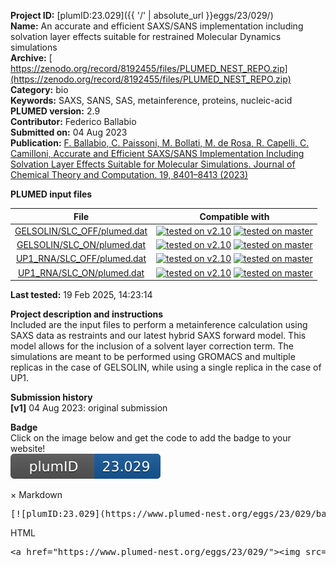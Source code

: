 **Project ID:** [plumID:23.029]({{ '/' | absolute_url }}eggs/23/029/)  
**Name:**  An accurate and efficient SAXS/SANS implementation including solvation layer effects suitable for restrained Molecular Dynamics simulations  
**Archive:** [ https://zenodo.org/record/8192455/files/PLUMED_NEST_REPO.zip](https://zenodo.org/record/8192455/files/PLUMED_NEST_REPO.zip)  
**Category:**  bio  
**Keywords:**  SAXS, SANS, SAS, metainference, proteins, nucleic-acid  
**PLUMED version:**  2.9  
**Contributor:**  Federico Ballabio  
**Submitted on:** 04 Aug 2023  
**Publication:** [F. Ballabio, C. Paissoni, M. Bollati, M. de Rosa, R. Capelli, C. Camilloni, Accurate and Efficient SAXS/SANS Implementation Including Solvation Layer Effects Suitable for Molecular Simulations. Journal of Chemical Theory and Computation. 19, 8401–8413 (2023)](http://dx.doi.org/10.1021/acs.jctc.3c00864)  
  
**PLUMED input files**  
  
| File     | Compatible with |  
|:--------:|:--------:|  
| [GELSOLIN/SLC_OFF/plumed.dat](./data/GELSOLIN/SLC_OFF/plumed.dat.md) |  [![tested on v2.10](https://img.shields.io/badge/v2.10-passing-green.svg)](data/GELSOLIN/SLC_OFF/plumed.dat.plumed.stderr) [![tested on master](https://img.shields.io/badge/master-passing-green.svg)](data/GELSOLIN/SLC_OFF/plumed.dat.plumed_master.stderr) |  
| [GELSOLIN/SLC_ON/plumed.dat](./data/GELSOLIN/SLC_ON/plumed.dat.md) |  [![tested on v2.10](https://img.shields.io/badge/v2.10-passing-green.svg)](data/GELSOLIN/SLC_ON/plumed.dat.plumed.stderr) [![tested on master](https://img.shields.io/badge/master-passing-green.svg)](data/GELSOLIN/SLC_ON/plumed.dat.plumed_master.stderr) |  
| [UP1_RNA/SLC_OFF/plumed.dat](./data/UP1_RNA/SLC_OFF/plumed.dat.md) |  [![tested on v2.10](https://img.shields.io/badge/v2.10-passing-green.svg)](data/UP1_RNA/SLC_OFF/plumed.dat.plumed.stderr) [![tested on master](https://img.shields.io/badge/master-passing-green.svg)](data/UP1_RNA/SLC_OFF/plumed.dat.plumed_master.stderr) |  
| [UP1_RNA/SLC_ON/plumed.dat](./data/UP1_RNA/SLC_ON/plumed.dat.md) |  [![tested on v2.10](https://img.shields.io/badge/v2.10-passing-green.svg)](data/UP1_RNA/SLC_ON/plumed.dat.plumed.stderr) [![tested on master](https://img.shields.io/badge/master-passing-green.svg)](data/UP1_RNA/SLC_ON/plumed.dat.plumed_master.stderr) |  
  
**Last tested:**  19 Feb 2025, 14:23:14
  
**Project description and instructions**  
Included are the input files to perform a metainference calculation using SAXS data as restraints and our latest hybrid SAXS forward model. This model allows for the inclusion of a solvent layer correction term. The simulations are meant to be performed using GROMACS and multiple replicas in the case of GELSOLIN, while using a single replica in the case of UP1.
  
**Submission history**  
**[v1]** 04 Aug 2023: original submission  
  
**Badge**  
Click on the image below and get the code to add the badge to your website!  
<img src="./badge.svg" alt="plumeDnest:23.029" id="myBtn" class="badge">
<div id="myModal" class="modal">
  <div class="modal-content">
    <span class="close">&times;</span>
    Markdown<pre>[![plumID:23.029](https://www.plumed-nest.org/eggs/23/029/badge.svg)](https://www.plumed-nest.org/eggs/23/029/)</pre>
    HTML<pre>&lt;a href="https://www.plumed-nest.org/eggs/23/029/"&gt;&lt;img src="https://www.plumed-nest.org/eggs/23/029/badge.svg" alt="plumID:23.029"&gt;&lt;/a&gt;</pre>
  </div>
</div>
